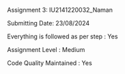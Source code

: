 Assignment 3: IU2141220032_Naman

Submitting Date: 23/08/2024

Everything is followed as per step : Yes

Assignment Level : Medium

Code Quality Maintained : Yes
